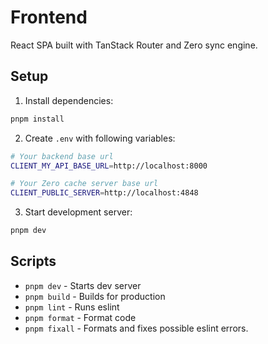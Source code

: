 # Frontend

React SPA built with TanStack Router and Zero sync engine.

## Setup

1. Install dependencies:

```bash
pnpm install
```

2. Create `.env` with following variables:

```bash
# Your backend base url
CLIENT_MY_API_BASE_URL=http://localhost:8000

# Your Zero cache server base url
CLIENT_PUBLIC_SERVER=http://localhost:4848
```

3. Start development server:

```bash
pnpm dev
```

## Scripts

- `pnpm dev` - Starts dev server
- `pnpm build` - Builds for production
- `pnpm lint` - Runs eslint
- `pnpm format` - Format code
- `pnpm fixall` - Formats and fixes possible eslint errors.

